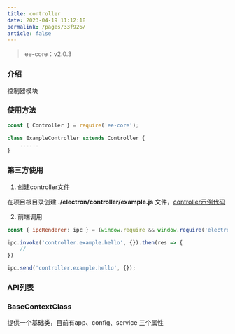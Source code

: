 ```yaml
---
title: controller
date: 2023-04-19 11:12:18
permalink: /pages/33f926/
article: false
---
```


> ee-core：v2.0.3

### 介绍
控制器模块

### 使用方法
```javascript
const { Controller } = require('ee-core');

class ExampleController extends Controller {
	......
}
```

### 第三方使用
1. 创建controller文件

在项目根目录创建 **./electron/controller/example.js** 文件，[controller示例代码](https://github.com/dromara/electron-egg/blob/demo/electron/controller/example.js)

2. 前端调用
```javascript
const { ipcRenderer: ipc } = (window.require && window.require('electron')) || window.electron || {};

ipc.invoke('controller.example.hello', {}).then(res => {
	//
})

ipc.send('controller.example.hello', {});
```

### API列表
### BaseContextClass
提供一个基础类，目前有app、config、service 三个属性



